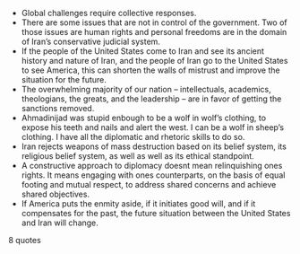  - Global challenges require collective responses.
 - There are some issues that are not in control of the government. Two of those issues are human rights and personal freedoms are in the domain of Iran’s conservative judicial system.
 - If the people of the United States come to Iran and see its ancient history and nature of Iran, and the people of Iran go to the United States to see America, this can shorten the walls of mistrust and improve the situation for the future.
 - The overwhelming majority of our nation – intellectuals, academics, theologians, the greats, and the leadership – are in favor of getting the sanctions removed.
 - Ahmadinijad was stupid enbough to be a wolf in wolf’s clothing, to expose his teeth and nails and alert the west. I can be a wolf in sheep’s clothing. I have all the diplomatic and rhetoric skills to do so.
 - Iran rejects weapons of mass destruction based on its belief system, its religious belief system, as well as well as its ethical standpoint.
 - A constructive approach to diplomacy doesnt mean relinquishing ones rights. It means engaging with ones counterparts, on the basis of equal footing and mutual respect, to address shared concerns and achieve shared objectives.
 - If America puts the enmity aside, if it initiates good will, and if it compensates for the past, the future situation between the United States and Iran will change.

8 quotes